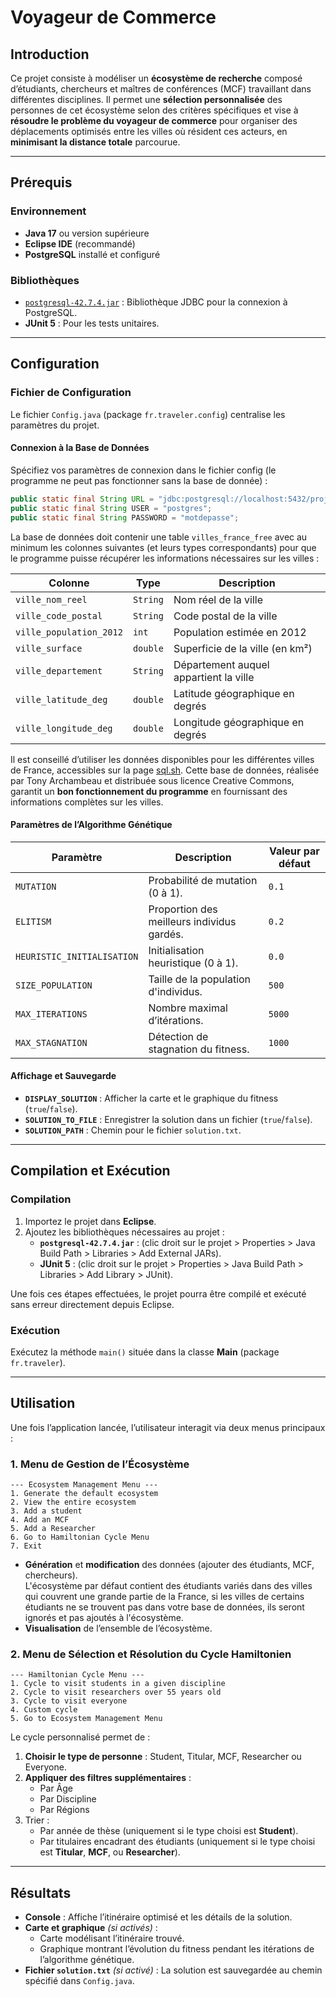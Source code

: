 
# **Voyageur de Commerce**

## **Introduction**

Ce projet consiste à modéliser un **écosystème de recherche** composé d’étudiants, chercheurs et maîtres de conférences (MCF) travaillant dans différentes disciplines. 
Il permet une **sélection personnalisée** des personnes de cet écosystème selon des critères spécifiques et vise à **résoudre le problème du voyageur de commerce** pour organiser des déplacements optimisés entre les villes où résident ces acteurs, en **minimisant la distance totale** parcourue.

---

## **Prérequis**

### **Environnement**
- **Java 17** ou version supérieure  
- **Eclipse IDE** (recommandé)  
- **PostgreSQL** installé et configuré  

### **Bibliothèques**
- [`postgresql-42.7.4.jar`](https://jdbc.postgresql.org/download/) : Bibliothèque JDBC pour la connexion à PostgreSQL.
- **JUnit 5** : Pour les tests unitaires.

---

## **Configuration**

### **Fichier de Configuration**
Le fichier `Config.java` (package `fr.traveler.config`) centralise les paramètres du projet.

#### **Connexion à la Base de Données**
Spécifiez vos paramètres de connexion dans le fichier config (le programme ne peut pas fonctionner sans la base de donnée) :
```java
public static final String URL = "jdbc:postgresql://localhost:5432/projet_bdd";
public static final String USER = "postgres";
public static final String PASSWORD = "motdepasse";
```
La base de données doit contenir une table `villes_france_free` avec au minimum les colonnes suivantes (et leurs types correspondants) pour que le programme puisse récupérer les informations nécessaires sur les villes :

| Colonne              | Type          | Description                          |
|----------------------|---------------|--------------------------------------|
| `ville_nom_reel`     | `String` | Nom réel de la ville                |
| `ville_code_postal`  | `String`| Code postal de la ville             |
| `ville_population_2012` | `int`      | Population estimée en 2012          |
| `ville_surface`      | `double`       | Superficie de la ville (en km²)     |
| `ville_departement`  | `String`  | Département auquel appartient la ville |
| `ville_latitude_deg` | `double`       | Latitude géographique en degrés     |
| `ville_longitude_deg`| `double`       | Longitude géographique en degrés    |

Il est conseillé d’utiliser les données disponibles pour les différentes villes de France, accessibles sur la page [sql.sh](https://sql.sh/736-base-donnees-villes-francaises). Cette base de données, réalisée par Tony Archambeau et distribuée sous licence Creative Commons, garantit un **bon fonctionnement du programme** en fournissant des informations complètes sur les villes.

#### **Paramètres de l’Algorithme Génétique**

| Paramètre                     | Description                                   | Valeur par défaut |
|-------------------------------|-----------------------------------------------|-------------------|
| `MUTATION`                   | Probabilité de mutation (0 à 1).              | `0.1`            |
| `ELITISM`                    | Proportion des meilleurs individus gardés.    | `0.2`            |
| `HEURISTIC_INITIALISATION`   | Initialisation heuristique (0 à 1).           | `0.0`            |
| `SIZE_POPULATION`            | Taille de la population d'individus.          | `500`            |
| `MAX_ITERATIONS`             | Nombre maximal d’itérations.                  | `5000`           |
| `MAX_STAGNATION`             | Détection de stagnation du fitness.           | `1000`           |

#### **Affichage et Sauvegarde**
- **`DISPLAY_SOLUTION`** : Afficher la carte et le graphique du fitness (`true`/`false`).  
- **`SOLUTION_TO_FILE`** : Enregistrer la solution dans un fichier (`true`/`false`).  
- **`SOLUTION_PATH`** : Chemin pour le fichier `solution.txt`.  

---

## **Compilation et Exécution**

### **Compilation**
1. Importez le projet dans **Eclipse**.  
2. Ajoutez les bibliothèques nécessaires au projet :
   - **`postgresql-42.7.4.jar`** : (clic droit sur le projet > Properties > Java Build Path > Libraries > Add External JARs).  
   - **JUnit 5** : (clic droit sur le projet > Properties > Java Build Path > Libraries > Add Library > JUnit). 

Une fois ces étapes effectuées, le projet pourra être compilé et exécuté sans erreur directement depuis Eclipse.

### **Exécution**
Exécutez la méthode `main()` située dans la classe **Main** (package `fr.traveler`).

---

## **Utilisation**

Une fois l’application lancée, l’utilisateur interagit via deux menus principaux :

### **1. Menu de Gestion de l’Écosystème**
```plaintext
--- Ecosystem Management Menu ---
1. Generate the default ecosystem
2. View the entire ecosystem
3. Add a student
4. Add an MCF
5. Add a Researcher
6. Go to Hamiltonian Cycle Menu
7. Exit
```
- **Génération** et **modification** des données (ajouter des étudiants, MCF, chercheurs).  
L'écosystème par défaut contient des étudiants variés dans des villes qui couvrent une grande partie de la France, si les villes de certains étudiants ne se trouvent pas dans votre base de données, ils seront ignorés et pas ajoutés à l'écosystème.
- **Visualisation** de l’ensemble de l’écosystème.

### **2. Menu de Sélection et Résolution du Cycle Hamiltonien**
```plaintext
--- Hamiltonian Cycle Menu ---
1. Cycle to visit students in a given discipline
2. Cycle to visit researchers over 55 years old
3. Cycle to visit everyone
4. Custom cycle
5. Go to Ecosystem Management Menu
```

Le cycle personnalisé permet de :  
1. **Choisir le type de personne** : Student, Titular, MCF, Researcher ou Everyone.  
2. **Appliquer des filtres supplémentaires** :  
   - Par Âge
   - Par Discipline
   - Par Régions
3. Trier :
   - Par année de thèse (uniquement si le type choisi est **Student**).  
   - Par titulaires encadrant des étudiants (uniquement si le type choisi est **Titular**, **MCF**, ou **Researcher**). 

---

## **Résultats**

- **Console** : Affiche l’itinéraire optimisé et les détails de la solution.  
- **Carte et graphique** *(si activés)* :  
   - Carte modélisant l’itinéraire trouvé.  
   - Graphique montrant l’évolution du fitness pendant les itérations de l’algorithme génétique.  
- **Fichier `solution.txt`** *(si activé)* : La solution est sauvegardée au chemin spécifié dans `Config.java`.  
